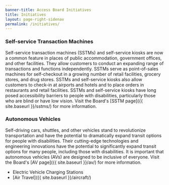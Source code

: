 ```yaml
---
banner-title: Access Board Initiatives
title: Initiatives
layout: page-right-sidenav
permalink: /initiatives/
---
```


### Self-service Transaction Machines
Self-service transaction machines (SSTMs) and self-service kiosks are now a common feature in places of public accommodation, government offices, and other facilities. They allow customers to conduct an expanding range of transactions and functions independently. SSTMs serve as point-of-sales machines for self-checkout in a growing number of retail facilities, grocery stores, and drug stores. SSTMs and self-service kiosks also allow customers to check-in at airports and hotels and to place orders in restaurants and retail facilities. SSTMs and self-service kiosks have long posed accessibility barriers to people with disabilities, particularly those who are blind or have low vision. Visit the Board's [SSTM page]({{ site.baseurl }}/sstms/) for more information.

### Autonomous Vehicles
Self-driving cars, shuttles, and other vehicles stand to revolutionize transportation and have the potential to dramatically expand transit options for people with disabilities. Their cutting-edge technologies and engineering innovations have the potential to significantly expand transit options for many people, including those with disabilities. It is important that autonomous vehicles (AVs) are designed to be inclusive of everyone. Visit the Board's [AV page]({{ site.baseurl }}/av/) for more information.

* Electric Vehicle Charging Stations
* [Air Travel]({{ site.baseurl }}/aircraft/)
